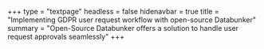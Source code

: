 +++
type = "textpage"
headless = false
hidenavbar = true
title = "Implementing GDPR user request workflow with open-source Databunker"
summary = "Open-Source Databunker offers a solution to handle user request approvals seamlessly"
+++
